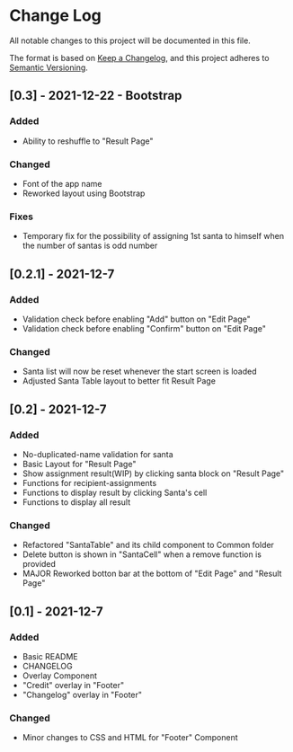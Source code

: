 # Change Log
All notable changes to this project will be documented in this file.

The format is based on [Keep a Changelog](https://keepachangelog.com/en/1.0.0/),
and this project adheres to [Semantic Versioning](https://semver.org/spec/v2.0.0.html).
## [0.3] - 2021-12-22 - Bootstrap
### Added
- Ability to reshuffle to "Result Page"

### Changed
- Font of the app name
- Reworked layout using Bootstrap

### Fixes
- Temporary fix for the possibility of assigning 1st santa to himself when the number of santas is odd number

## [0.2.1] - 2021-12-7
### Added
- Validation check before enabling "Add" button on "Edit Page"
- Validation check before enabling "Confirm" button on "Edit Page"

### Changed
- Santa list will now be reset whenever the start screen is loaded
- Adjusted Santa Table layout to better fit Result Page

## [0.2] - 2021-12-7
###  Added
- No-duplicated-name validation for santa
- Basic Layout for "Result Page"
- Show assignment result(WIP) by clicking santa block on "Result Page"
- Functions for recipient-assignments
- Functions to display result by clicking Santa's cell
- Functions to display all result

### Changed
- Refactored "SantaTable" and its child component to Common folder
- Delete button is shown in "SantaCell" when a remove function is provided
- MAJOR Reworked botton bar at the bottom of "Edit Page" and "Result Page"

## [0.1] - 2021-12-7
### Added
- Basic README
- CHANGELOG
- Overlay Component
- "Credit" overlay in "Footer"
- "Changelog" overlay in "Footer"

### Changed
- Minor changes to CSS and HTML for "Footer" Component